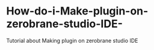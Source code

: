 # How-do-i-Make-plugin-on-zerobrane-studio-IDE-
Tutorial about Making plugin on zerobrane studio IDE
